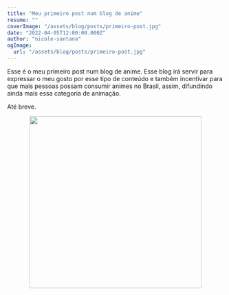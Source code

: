 ```yaml
---
title: "Meu primeiro post num blog de anime"
resume: ""
coverImage: "/assets/blog/posts/primeiro-post.jpg"
date: "2022-04-05T12:00:00.000Z"
author: "nicole-santana"
ogImage:
  url: "/assets/blog/posts/primeiro-post.jpg"
---
```


Esse é o meu primeiro post num blog de anime. Esse blog irá servir para expressar o meu gosto por esse tipo de conteúdo e também incentivar para que mais pessoas possam consumir animes no Brasil, assim, difundindo ainda mais essa categoria de animação. 

Até breve.

<p align="center"><img src="/assets/blog/content/saudacao.jpg" width="400"></p>
